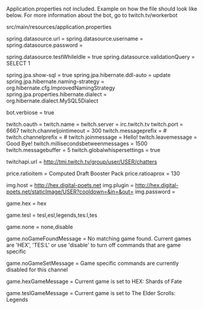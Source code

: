 Application.properties not included. Example on how the file should look like below. For more information about the bot, go to twitch.tv/workerbot


src/main/resources/application.properties

spring.datasource.url = 
spring.datasource.username = 
spring.datasource.password = 
 
spring.datasource.testWhileIdle = true
spring.datasource.validationQuery = SELECT 1

spring.jpa.show-sql = true
spring.jpa.hibernate.ddl-auto = update
spring.jpa.hibernate.naming-strategy = org.hibernate.cfg.ImprovedNamingStrategy
spring.jpa.properties.hibernate.dialect = org.hibernate.dialect.MySQL5Dialect

bot.verbiose = true

twitch.oauth = 
twitch.name = 
twitch.server = irc.twitch.tv
twitch.port = 6667
twitch.channeljointimeout = 300
twitch.messageprefix = #
twitch.channelprefix = #
twitch.joinmessage = Hello!
twitch.leavemessage = Good Bye!
twitch.millisecondsbetweenmessages = 1500
twitch.messagebuffer = 5
twitch.globalwhispersettings = true

twitchapi.url = http://tmi.twitch.tv/group/user/USER/chatters

price.ratioitem = Computed Draft Booster Pack
price.ratioaprox = 130

img.host = http://hex.digital-poets.net
img.plugin = http://hex.digital-poets.net/staticImage/USER?cooldown=&in=&out=
img.password = 

game.hex = hex

game.tesl = tesl,esl,legends,tes:l,tes

game.none = none,disable

game.noGameFoundMessage = No matching game found. Current games are 'HEX', 'TES:L' or use 'disable' to turn off commands that are game specific

game.noGameSetMessage = Game specific commands are currently disabled for this channel

game.hexGameMessage = Current game is set to HEX: Shards of Fate

game.teslGameMessage = Current game is set to The Elder Scrolls: Legends
